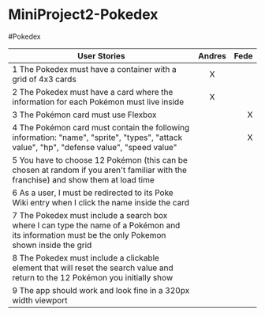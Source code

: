 # MiniProject2-Pokedex

#Pokedex

| User Stories                                                                                                                                      | Andres | Fede |
| ------------------------------------------------------------------------------------------------------------------------------------------------- | :----: | ---: |
| 1 The Pokedex must have a container with a grid of 4x3 cards                                                                                      |   X    |      |
| 2 The Pokedex must have a card where the information for each Pokémon must live inside                                                            |   X    |      |
| 3 The Pokémon card must use Flexbox                                                                                                               |       |   X   |
| 4 The Pokémon card must contain the following information: "name", "sprite", "types", "attack value", "hp", "defense value", "speed value"        |        |   X   |
| 5 You have to choose 12 Pokémon (this can be chosen at random if you aren't familiar with the franchise) and show them at load time               |        |      |
| 6 As a user, I must be redirected to its Poke Wiki entry when I click the name inside the card                                                    |        |      |
| 7 The Pokedex must include a search box where I can type the name of a Pokémon and its information must be the only Pokemon shown inside the grid |        |      |
| 8 The Pokedex must include a clickable element that will reset the search value and return to the 12 Pokémon you initially show                   |        |      |
| 9 The app should work and look fine in a 320px width viewport                                                                                     |        |      |
